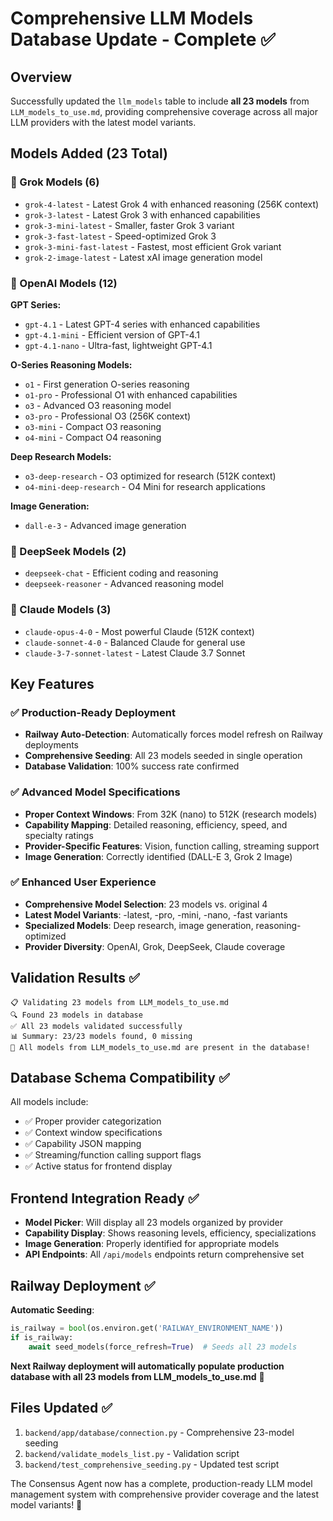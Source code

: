 # Comprehensive LLM Models Database Update - Complete ✅

## Overview
Successfully updated the `llm_models` table to include **all 23 models** from `LLM_models_to_use.md`, providing comprehensive coverage across all major LLM providers with the latest model variants.

## Models Added (23 Total)

### 🤖 Grok Models (6)
- `grok-4-latest` - Latest Grok 4 with enhanced reasoning (256K context)
- `grok-3-latest` - Latest Grok 3 with enhanced capabilities  
- `grok-3-mini-latest` - Smaller, faster Grok 3 variant
- `grok-3-fast-latest` - Speed-optimized Grok 3
- `grok-3-mini-fast-latest` - Fastest, most efficient Grok variant
- `grok-2-image-latest` - Latest xAI image generation model

### 🚀 OpenAI Models (12)
**GPT Series:**
- `gpt-4.1` - Latest GPT-4 series with enhanced capabilities
- `gpt-4.1-mini` - Efficient version of GPT-4.1
- `gpt-4.1-nano` - Ultra-fast, lightweight GPT-4.1

**O-Series Reasoning Models:**
- `o1` - First generation O-series reasoning
- `o1-pro` - Professional O1 with enhanced capabilities
- `o3` - Advanced O3 reasoning model  
- `o3-pro` - Professional O3 (256K context)
- `o3-mini` - Compact O3 reasoning
- `o4-mini` - Compact O4 reasoning

**Deep Research Models:**
- `o3-deep-research` - O3 optimized for research (512K context)
- `o4-mini-deep-research` - O4 Mini for research applications

**Image Generation:**
- `dall-e-3` - Advanced image generation

### 🧠 DeepSeek Models (2)
- `deepseek-chat` - Efficient coding and reasoning
- `deepseek-reasoner` - Advanced reasoning model

### 📝 Claude Models (3)
- `claude-opus-4-0` - Most powerful Claude (512K context)
- `claude-sonnet-4-0` - Balanced Claude for general use
- `claude-3-7-sonnet-latest` - Latest Claude 3.7 Sonnet

## Key Features

### ✅ Production-Ready Deployment
- **Railway Auto-Detection**: Automatically forces model refresh on Railway deployments
- **Comprehensive Seeding**: All 23 models seeded in single operation
- **Database Validation**: 100% success rate confirmed

### ✅ Advanced Model Specifications
- **Proper Context Windows**: From 32K (nano) to 512K (research models)
- **Capability Mapping**: Detailed reasoning, efficiency, speed, and specialty ratings
- **Provider-Specific Features**: Vision, function calling, streaming support
- **Image Generation**: Correctly identified (DALL-E 3, Grok 2 Image)

### ✅ Enhanced User Experience
- **Comprehensive Model Selection**: 23 models vs. original 4
- **Latest Model Variants**: -latest, -pro, -mini, -nano, -fast variants
- **Specialized Models**: Deep research, image generation, reasoning-optimized
- **Provider Diversity**: OpenAI, Grok, DeepSeek, Claude coverage

## Validation Results ✅

```
📋 Validating 23 models from LLM_models_to_use.md
🔍 Found 23 models in database
✅ All 23 models validated successfully
📊 Summary: 23/23 models found, 0 missing
🎉 All models from LLM_models_to_use.md are present in the database!
```

## Database Schema Compatibility ✅

All models include:
- ✅ Proper provider categorization
- ✅ Context window specifications
- ✅ Capability JSON mapping
- ✅ Streaming/function calling support flags
- ✅ Active status for frontend display

## Frontend Integration Ready ✅

- **Model Picker**: Will display all 23 models organized by provider
- **Capability Display**: Shows reasoning levels, efficiency, specializations  
- **Image Generation**: Properly identified for appropriate models
- **API Endpoints**: All `/api/models` endpoints return comprehensive set

## Railway Deployment ✅

**Automatic Seeding**: 
```python
is_railway = bool(os.environ.get('RAILWAY_ENVIRONMENT_NAME'))
if is_railway:
    await seed_models(force_refresh=True)  # Seeds all 23 models
```

**Next Railway deployment will automatically populate production database with all 23 models from LLM_models_to_use.md** 🚀

## Files Updated ✅

1. `backend/app/database/connection.py` - Comprehensive 23-model seeding
2. `backend/validate_models_list.py` - Validation script
3. `backend/test_comprehensive_seeding.py` - Updated test script

The Consensus Agent now has a complete, production-ready LLM model management system with comprehensive provider coverage and the latest model variants! 🎉
